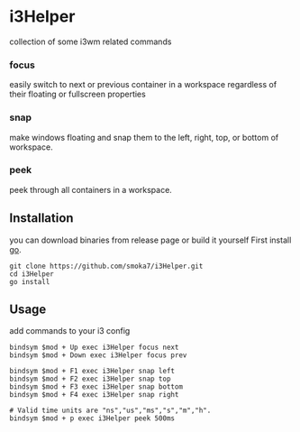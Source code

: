 # i3Helper

collection of some i3wm related commands
### focus
easily switch to next or previous container in a workspace regardless of their floating or fullscreen properties
### snap
make windows floating and snap them to the left, right, top, or bottom of workspace.
### peek
peek through all containers in a workspace.
## Installation
you can download binaries from release page or build it yourself
First install [go](https://github.com/golang/go).

```
git clone https://github.com/smoka7/i3Helper.git
cd i3Helper
go install
```

## Usage
add commands to your i3 config

```
bindsym $mod + Up exec i3Helper focus next
bindsym $mod + Down exec i3Helper focus prev

bindsym $mod + F1 exec i3Helper snap left
bindsym $mod + F2 exec i3Helper snap top
bindsym $mod + F3 exec i3Helper snap bottom
bindsym $mod + F4 exec i3Helper snap right

# Valid time units are "ns","us","ms","s","m","h".
bindsym $mod + p exec i3Helper peek 500ms
```
